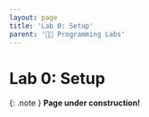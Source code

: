 ```yaml
---
layout: page
title: 'Lab 0: Setup'
parent: '👩‍🔬 Programming Labs'
---
```


# Lab 0: Setup

{: .note }
**Page under construction!**
